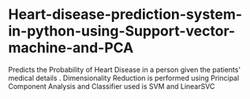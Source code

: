 # Heart-disease-prediction-system-in-python-using-Support-vector-machine-and-PCA
Predicts the Probability of Heart Disease in a person given the patients' medical details . Dimensionality Reduction is performed using Principal Component Analysis and  Classifier used is SVM and LinearSVC
